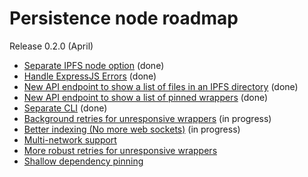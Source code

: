 # Persistence node roadmap

Release 0.2.0 (April)

- [Separate IPFS node option](https://github.com/polywrap/nodes/issues/6) (done)
- [Handle ExpressJS Errors](https://github.com/polywrap/nodes/issues/15) (done)
- [New API endpoint to show a list of files in an IPFS directory](https://github.com/polywrap/nodes/issues/5) (done)
- [New API endpoint to show a list of pinned wrappers](https://github.com/polywrap/nodes/issues/9) (done)
- [Separate CLI](https://github.com/polywrap/nodes/issues/7) (done)
- [Background retries for unresponsive wrappers](https://github.com/polywrap/nodes/issues/3) (in progress)
- [Better indexing (No more web sockets)](https://github.com/polywrap/nodes/issues/2) (in progress)
- [Multi-network support](https://github.com/polywrap/nodes/issues/1)
- [More robust retries for unresponsive wrappers](https://github.com/polywrap/nodes/issues/4)
- [Shallow dependency pinning](https://github.com/polywrap/nodes/issues/8)
